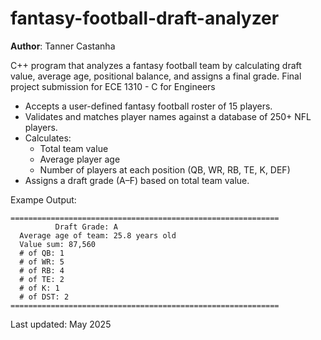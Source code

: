 # fantasy-football-draft-analyzer
**Author**: Tanner Castanha

C++ program that analyzes a fantasy football team by calculating draft value, average age, positional balance, and assigns a final grade.
Final project submission for ECE 1310 - C for Engineers

- Accepts a user-defined fantasy football roster of 15 players.
- Validates and matches player names against a database of 250+ NFL players.
- Calculates:
  - Total team value
  - Average player age
  - Number of players at each position (QB, WR, RB, TE, K, DEF)
- Assigns a draft grade (A–F) based on total team value.

Exampe Output:
```text
============================================================
          Draft Grade: A
  Average age of team: 25.8 years old
  Value sum: 87,560
  # of QB: 1
  # of WR: 5
  # of RB: 4
  # of TE: 2
  # of K: 1
  # of DST: 2
============================================================
```
Last updated: May 2025
